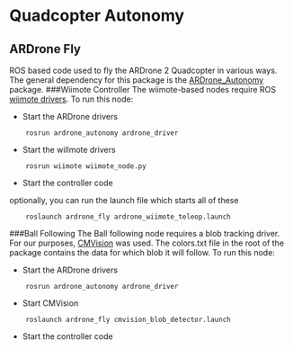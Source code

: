 Quadcopter Autonomy
===================

ARDrone Fly
-----------

ROS based code used to fly the ARDrone 2 Quadcopter in various ways. The general dependency for this package is the [ARDrone_Autonomy](https://github.com/AutonomyLab/ardrone_autonomy) package.
###Wiimote Controller
The wiimote-based nodes require ROS [wiimote drivers](https://github.com/ros-drivers/joystick_drivers).
To run this node:
* Start the ARDrone drivers  
```
    rosrun ardrone_autonomy ardrone_driver
```
* Start the willmote drivers  
```
    rosrun wiimote wiimote_node.py
```
* Start the controller code

optionally, you can run the launch file which starts all of these  
```
    roslaunch ardrone_fly ardrone_wiimote_teleop.launch
```  

###Ball Following
The Ball following node requires a blob tracking driver. For our purposes, [CMVision](https://github.com/dutchcheesehead/ROSMAV/tree/master/cmvision) was used. The colors.txt file in the root of the package contains the data for which blob it will follow.
To run this node:
* Start the ARDrone drivers  
```
    rosrun ardrone_autonomy ardrone_driver
```
* Start CMVision  
```
    roslaunch ardrone_fly cmvision_blob_detector.launch
```
* Start the controller code
